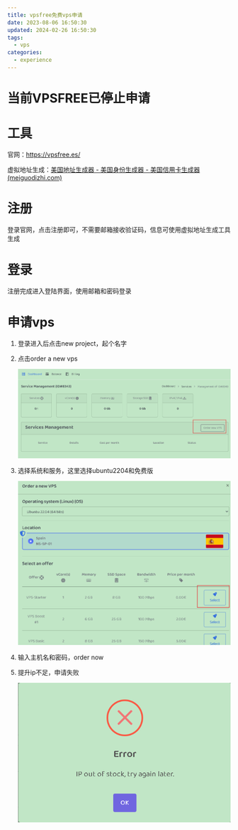 ```yaml
---
title: vpsfree免费vps申请
date: 2023-08-06 16:50:30
updated: 2024-02-26 16:50:30
tags:
  - vps
categories:
  - experience
---
```


# 当前VPSFREE已停止申请

# 工具

官网：https://vpsfree.es/

虚拟地址生成：[美国地址生成器 - 美国身份生成器 - 美国信用卡生成器 (meiguodizhi.com)](https://www.meiguodizhi.com/)

# 注册

登录官网，点击注册即可，不需要邮箱接收验证码，信息可使用虚拟地址生成工具生成

# 登录

注册完成进入登陆界面，使用邮箱和密码登录

# 申请vps

1. 登录进入后点击new project，起个名字

2. 点击order a new vps

   ![image-20230806113407121](vpsfree免费vps申请/image-20230806113407121.png)

3. 选择系统和服务，这里选择ubuntu2204和免费版

   ![image-20230806113506520](vpsfree免费vps申请/image-20230806113506520.png)

4. 输入主机名和密码，order now

5. 提升ip不足，申请失败

   ![image-20230806115054877](vpsfree免费vps申请/image-20230806115054877.png)